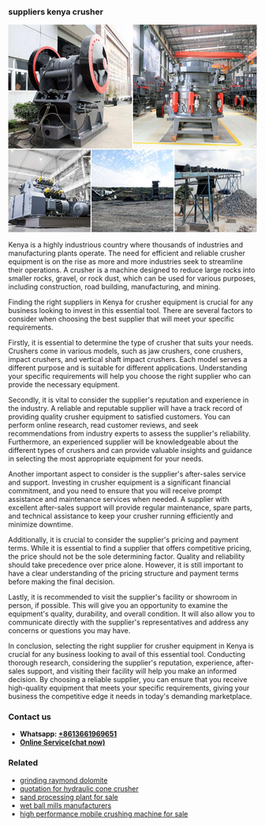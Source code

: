 <h3>suppliers kenya crusher</h3><img src='1708663733.jpg' alt=''><p>Kenya is a highly industrious country where thousands of industries and manufacturing plants operate. The need for efficient and reliable crusher equipment is on the rise as more and more industries seek to streamline their operations. A crusher is a machine designed to reduce large rocks into smaller rocks, gravel, or rock dust, which can be used for various purposes, including construction, road building, manufacturing, and mining.</p><p>Finding the right suppliers in Kenya for crusher equipment is crucial for any business looking to invest in this essential tool. There are several factors to consider when choosing the best supplier that will meet your specific requirements.</p><p>Firstly, it is essential to determine the type of crusher that suits your needs. Crushers come in various models, such as jaw crushers, cone crushers, impact crushers, and vertical shaft impact crushers. Each model serves a different purpose and is suitable for different applications. Understanding your specific requirements will help you choose the right supplier who can provide the necessary equipment.</p><p>Secondly, it is vital to consider the supplier's reputation and experience in the industry. A reliable and reputable supplier will have a track record of providing quality crusher equipment to satisfied customers. You can perform online research, read customer reviews, and seek recommendations from industry experts to assess the supplier's reliability. Furthermore, an experienced supplier will be knowledgeable about the different types of crushers and can provide valuable insights and guidance in selecting the most appropriate equipment for your needs.</p><p>Another important aspect to consider is the supplier's after-sales service and support. Investing in crusher equipment is a significant financial commitment, and you need to ensure that you will receive prompt assistance and maintenance services when needed. A supplier with excellent after-sales support will provide regular maintenance, spare parts, and technical assistance to keep your crusher running efficiently and minimize downtime.</p><p>Additionally, it is crucial to consider the supplier's pricing and payment terms. While it is essential to find a supplier that offers competitive pricing, the price should not be the sole determining factor. Quality and reliability should take precedence over price alone. However, it is still important to have a clear understanding of the pricing structure and payment terms before making the final decision.</p><p>Lastly, it is recommended to visit the supplier's facility or showroom in person, if possible. This will give you an opportunity to examine the equipment's quality, durability, and overall condition. It will also allow you to communicate directly with the supplier's representatives and address any concerns or questions you may have.</p><p>In conclusion, selecting the right supplier for crusher equipment in Kenya is crucial for any business looking to avail of this essential tool. Conducting thorough research, considering the supplier's reputation, experience, after-sales support, and visiting their facility will help you make an informed decision. By choosing a reliable supplier, you can ensure that you receive high-quality equipment that meets your specific requirements, giving your business the competitive edge it needs in today's demanding marketplace.</p><h3>Contact us</h3><ul><li><strong>Whatsapp:&nbsp;<a href="https://wa.me/8613661969651">+8613661969651</a></strong></li><li><a href="https://swt.shibang-china.com/?git&amp;zhl&amp;suppliers kenya crusher"><strong>Online Service(chat now)</strong></a></li></ul><h3>Related</h3><ul><li><a href='grinding raymond dolomite.md'>grinding raymond dolomite</a></li><li><a href='quotation for hydraulic cone crusher.md'>quotation for hydraulic cone crusher</a></li><li><a href='sand processing plant for sale.md'>sand processing plant for sale</a></li><li><a href='wet ball mills manufacturers.md'>wet ball mills manufacturers</a></li><li><a href='high performance mobile crushing machine for sale.md'>high performance mobile crushing machine for sale</a></li></ul>